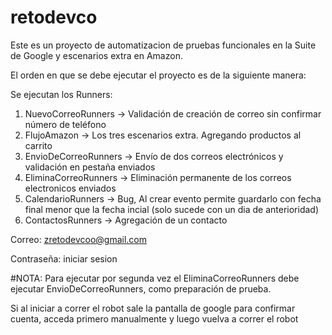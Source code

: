 # retodevco

Este es un proyecto de automatizacion de pruebas funcionales en la Suite de Google y escenarios extra en Amazon.

El orden en que se debe ejecutar el proyecto es de la siguiente manera:

Se ejecutan los Runners:

1. NuevoCorreoRunners -> Validación de creación de correo sin confirmar número de teléfono
2. FlujoAmazon -> Los tres escenarios extra. Agregando productos al carrito
3. EnvioDeCorreoRunners -> Envío de dos correos electrónicos y validación en pestaña enviados
4. EliminaCorreoRunners -> Eliminación permanente de los correos electronicos enviados
5. CalendarioRunners -> Bug, Al crear evento permite guardarlo con fecha final menor que la fecha incial (solo sucede con un dia de anterioridad)
6. ContactosRunners -> Agregación de un contacto

Correo: zretodevcoo@gmail.com 

Contraseña: iniciar sesion

#NOTA: Para ejecutar por segunda vez el EliminaCorreoRunners debe ejecutar EnvioDeCorreoRunners, como preparación de prueba.

Si al iniciar a correr el robot sale la pantalla de google para confirmar cuenta, acceda primero manualmente y luego vuelva a correr el robot
